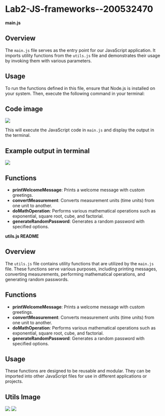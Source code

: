 # Lab2-JS-frameworks--200532470

**main.js**

## Overview
The `main.js` file serves as the entry point for our JavaScript application. It imports utility functions from the `utils.js` file and demonstrates their usage by invoking them with various parameters.

## Usage
To run the functions defined in this file, ensure that Node.js is installed on your system. Then, execute the following command in your terminal:

## Code image
<img src="https://github.com/Taransembhi/raw/Lab2-JS-frameworks--200532470/main.png"/>


This will execute the JavaScript code in `main.js` and display the output in the terminal.
## Example output in terminal
<img src="https://github.com/Taransembhi/raw/Lab2-JS-frameworks--200532470/Output.png">

## Functions
- **printWelcomeMessage**: Prints a welcome message with custom greetings.
- **convertMeasurement**: Converts measurement units (time units) from one unit to another.
- **doMathOperation**: Performs various mathematical operations such as exponential, square root, cube, and factorial.
- **generateRandomPassword**: Generates a random password with specified options.

**utils.js README**

## Overview
The `utils.js` file contains utility functions that are utilized by the `main.js` file. These functions serve various purposes, including printing messages, converting measurements, performing mathematical operations, and generating random passwords.

## Functions
- **printWelcomeMessage**: Prints a welcome message with custom greetings.
- **convertMeasurement**: Converts measurement units (time units) from one unit to another.
- **doMathOperation**: Performs various mathematical operations such as exponential, square root, cube, and factorial.
- **generateRandomPassword**: Generates a random password with specified options.

## Usage
These functions are designed to be reusable and modular. They can be imported into other JavaScript files for use in different applications or projects.

## Utils Image
<img src="https://github.com/Taransembhi/raw/Lab2-JS-frameworks--200532470/Utils1.png">
<img src="https://github.com/Taransembhi/raw/Lab2-JS-frameworks--200532470/Utils2.png">
